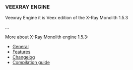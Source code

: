 ### VEEXRAY ENGINE



Veexray Engine it is Veex edition of the X-Ray Monolith 1.5.3

...



More about X-Ray Monolith engine 1.5.3:

- [General](../MONOLITH-GENERAL.md)
- [Features](../MONOLITH-FEATURES.md)
- [Changelog](../MONOLITH-CHANGELOG.md)
- [Compilation guide](../MONOLITH-COMPILATION.md)



